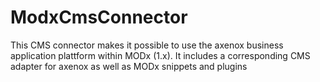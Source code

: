 # ModxCmsConnector
This CMS connector makes it possible to use the axenox business application plattform within MODx (1.x). It includes a corresponding CMS adapter for axenox as well as MODx snippets and plugins
